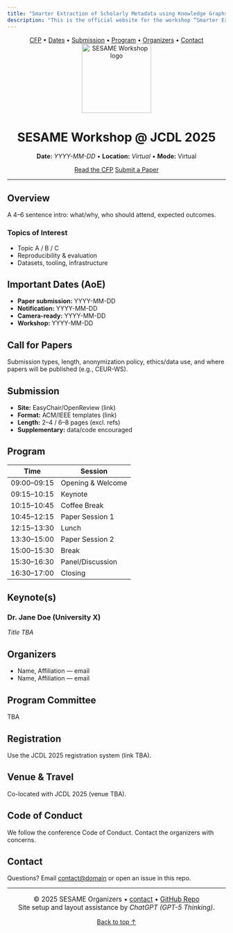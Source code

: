```yaml
---
title: "Smarter Extraction of Scholarly Metadata using Knowledge Graphs and Language Models (SESAME-2025)"
description: "This is the official website for the workshop “Smarter Extraction of Scholarly Metadata using Knowledge Graphs and Language Models”, to be held at JCDL 2025 (Virtual Event)."
---
```


<!-- Sticky mini navigation -->
<div class="mini-nav" align="center">
  <a href="#call-for-papers">CFP</a> •
  <a href="#important-dates-aoe">Dates</a> •
  <a href="#submission">Submission</a> •
  <a href="#program">Program</a> •
  <a href="#organizers">Organizers</a> •
  <a href="#contact">Contact</a>
</div>

<!-- Hero -->
<div align="center">
  <img src="assets/logo.svg" alt="SESAME Workshop logo" width="160" height="160" />
  <h1>SESAME Workshop @ JCDL 2025</h1>
  <p><strong>Date:</strong> <em>YYYY-MM-DD</em> • <strong>Location:</strong> <em>Virtual</em> • <strong>Mode:</strong> Virtual</p>
  <p>
    <a class="btn" href="#call-for-papers">Read the CFP</a>
    <a class="btn btn-primary" href="https://easychair.org/" target="_blank" rel="noopener">Submit a Paper</a>
  </p>
</div>

---

## Overview
A 4–6 sentence intro: what/why, who should attend, expected outcomes.

### Topics of Interest
- Topic A / B / C
- Reproducibility & evaluation
- Datasets, tooling, infrastructure

## Important Dates (AoE)
<ul class="dates">
  <li><strong>Paper submission:</strong> YYYY-MM-DD</li>
  <li><strong>Notification:</strong> YYYY-MM-DD</li>
  <li><strong>Camera-ready:</strong> YYYY-MM-DD</li>
  <li><strong>Workshop:</strong> YYYY-MM-DD</li>
</ul>

## Call for Papers
Submission types, length, anonymization policy, ethics/data use, and where papers will be published (e.g., CEUR-WS).

## Submission
- **Site:** EasyChair/OpenReview (link)
- **Format:** ACM/IEEE templates (link)
- **Length:** 2–4 / 6–8 pages (excl. refs)
- **Supplementary:** data/code encouraged

## Program
| Time        | Session            |
|-------------|--------------------|
| 09:00–09:15 | Opening & Welcome  |
| 09:15–10:15 | Keynote            |
| 10:15–10:45 | Coffee Break       |
| 10:45–12:15 | Paper Session 1    |
| 12:15–13:30 | Lunch              |
| 13:30–15:00 | Paper Session 2    |
| 15:00–15:30 | Break              |
| 15:30–16:30 | Panel/Discussion   |
| 16:30–17:00 | Closing            |

## Keynote(s)
<div class="card">
  <h3>Dr. Jane Doe (University X)</h3>
  <p><em>Title TBA</em></p>
</div>

## Organizers
- Name, Affiliation — email
- Name, Affiliation — email

## Program Committee
TBA

## Registration
Use the JCDL 2025 registration system (link TBA).

## Venue & Travel
Co-located with JCDL 2025 (venue TBA).

## Code of Conduct
We follow the conference Code of Conduct. Contact the organizers with concerns.

## Contact
Questions? Email <contact@domain> or open an issue in this repo.

<hr>
<p align="center" style="font-size:0.95rem;">
  © 2025 SESAME Organizers • 
  <a href="mailto:contact@domain">contact</a> • 
  <a href="https://github.com/sesame-workshop/SESAME">GitHub Repo</a><br>
  Site setup and layout assistance by <em>ChatGPT (GPT-5 Thinking)</em>.
</p>

<p align="center"><a href="#top">Back to top ↑</a></p>
